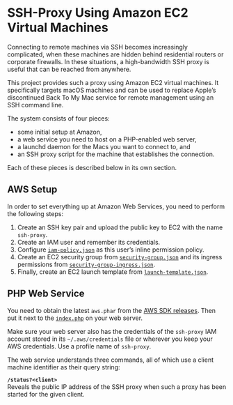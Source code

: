 SSH-Proxy Using Amazon EC2 Virtual Machines
===========================================

Connecting to remote machines via SSH becomes increasingly complicated, when these machines 
are hidden behind residential routers or corporate firewalls. In these situations, a 
high-bandwidth SSH proxy is useful that can be reached from anywhere.

This project provides such a proxy using Amazon EC2 virtual machines. It specifically 
targets macOS machines and can be used to replace Apple’s discontinued Back To My Mac 
service for remote management using an SSH command line.

The system consists of four pieces:
* some initial setup at Amazon,
* a web service you need to host on a PHP-enabled web server,
* a launchd daemon for the Macs you want to connect to, and
* an SSH proxy script for the machine that establishes the connection.

Each of these pieces is described below in its own section.

AWS Setup
---------

In order to set everything up at Amazon Web Services, you need to perform the following 
steps:
1. Create an SSH key pair and upload the public key to EC2 with the name `ssh-proxy`.
2. Create an IAM user and remember its credentials.
3. Configure [`iam-policy.json`](https://github.com/mroi/aws-ssh-proxy/blob/master/aws/iam-policy.json) as 
   this user’s inline permission policy.
4. Create an EC2 security group from 
   [`security-group.json`](https://github.com/mroi/aws-ssh-proxy/blob/master/aws/security-group.json) 
   and its ingress permissions from 
   [`security-group-ingress.json`](https://github.com/mroi/aws-ssh-proxy/blob/master/aws/security-group-ingress.json).
5. Finally, create an EC2 launch template from 
   [`launch-template.json`](https://github.com/mroi/aws-ssh-proxy/blob/master/aws/launch-template.json).

PHP Web Service
---------------

You need to obtain the latest `aws.phar` from the [AWS SDK 
releases](https://github.com/aws/aws-sdk-php/releases). Then put it next to the 
[`index.php`](https://github.com/mroi/aws-ssh-proxy/blob/master/index.php) on your web 
server.

Make sure your web server also has the credentials of the `ssh-proxy` IAM account stored in 
its `~/.aws/credentials` file or wherever you keep your AWS credentials. Use a profile name 
of `ssh-proxy`.

The web service understands three commands, all of which use a client machine identifier as 
their query string:

**`/status?<client>`**  
Reveals the public IP address of the SSH proxy when such a proxy has been started for the 
given client.
